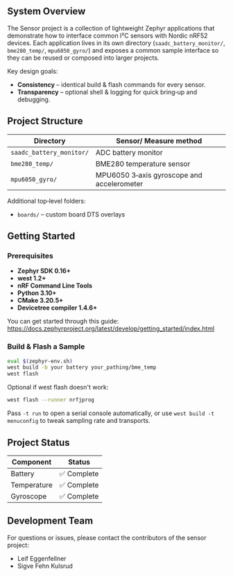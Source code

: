 ## System Overview

The Sensor project is a collection of lightweight Zephyr applications that demonstrate how to interface common I²C sensors with Nordic nRF52 devices. Each application lives in its own directory (`saadc_battery_monitor/`, `bme280_temp/`, `mpu6050_gyro/`) and exposes a common sample interface so they can be reused or composed into larger projects.

Key design goals:

- **Consistency** – identical build & flash commands for every sensor.
- **Transparency** – optional shell & logging for quick bring‑up and debugging.

## Project Structure

| Directory                | Sensor/ Measure method                            
| ------------------------ | -------------------------------------------
| `saadc_battery_monitor/` | ADC battery monitor      
| `bme280_temp/`           | BME280 temperature sensor                  
| `mpu6050_gyro/`          | MPU6050 3‑axis gyroscope and accelerometer

Additional top‑level folders:

- `boards/` – custom board DTS overlays

## Getting Started

### Prerequisites

- **Zephyr SDK 0.16+**
- **west 1.2+**
- **nRF Command Line Tools**
- **Python 3.10+**
- **CMake 3.20.5+**
- **Devicetree compiler 1.4.6+**

You can get started through this guide: https://docs.zephyrproject.org/latest/develop/getting_started/index.html

### Build & Flash a Sample

```sh
eval $(zephyr-env.sh)
west build -b your battery your_pathing/bme_temp
west flash
```
Optional if west flash doesn't work:
```sh
west flash --runner nrfjprog
```

Pass `-t run` to open a serial console automatically, or use `west build -t menuconfig` to tweak sampling rate and transports.

## Project Status

| Component     | Status         |
| ------------- | -------------- |
| Battery       | ✅ Complete     |
| Temperature   | ✅ Complete     |
| Gyroscope     | ✅ Complete  |

## Development Team

For questions or issues, please contact the contributors of the sensor project:

- Leif Eggenfellner
- Sigve Fehn Kulsrud

